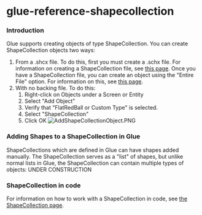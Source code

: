 # glue-reference-shapecollection

### Introduction

Glue supports creating objects of type ShapeCollection. You can create ShapeCollection objects two ways:

1. From a .shcx file. To do this, first you must create a .schx file. For information on creating a ShapeCollection file, see [this page](../../../../frb/docs/index.php). Once you have a ShapeCollection file, you can create an object using the "Entire File" option. For information on this, see [this page](../../../../frb/docs/index.php).
2. With no backing file. To do this:
   1. Right-click on Objects under a Screen or Entity
   2. Select "Add Object"
   3. Verify that "FlatRedBall or Custom Type" is selected.
   4. Select "ShapeCollection"
   5. Click OK ![AddShapeCollectionObject.PNG](../../../../media/migrated\_media-AddShapeCollectionObject.PNG)

### Adding Shapes to a ShapeCollection in Glue

ShapeCollections which are defined in Glue can have shapes added manually. The ShapeCollection serves as a "list" of shapes, but unlike normal lists in Glue, the ShapeCollection can contain multiple types of objects: UNDER CONSTRUCTION

### ShapeCollection in code

For information on how to work with a ShapeCollection in code, see [the ShapeCollection page](../../../../frb/docs/index.php).
